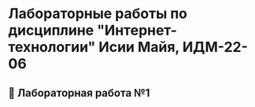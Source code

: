 # Лабораторные работы по дисциплине "Интернет-технологии" Исии Майя, ИДМ-22-06

## 📍 Лабораторная работа №1

